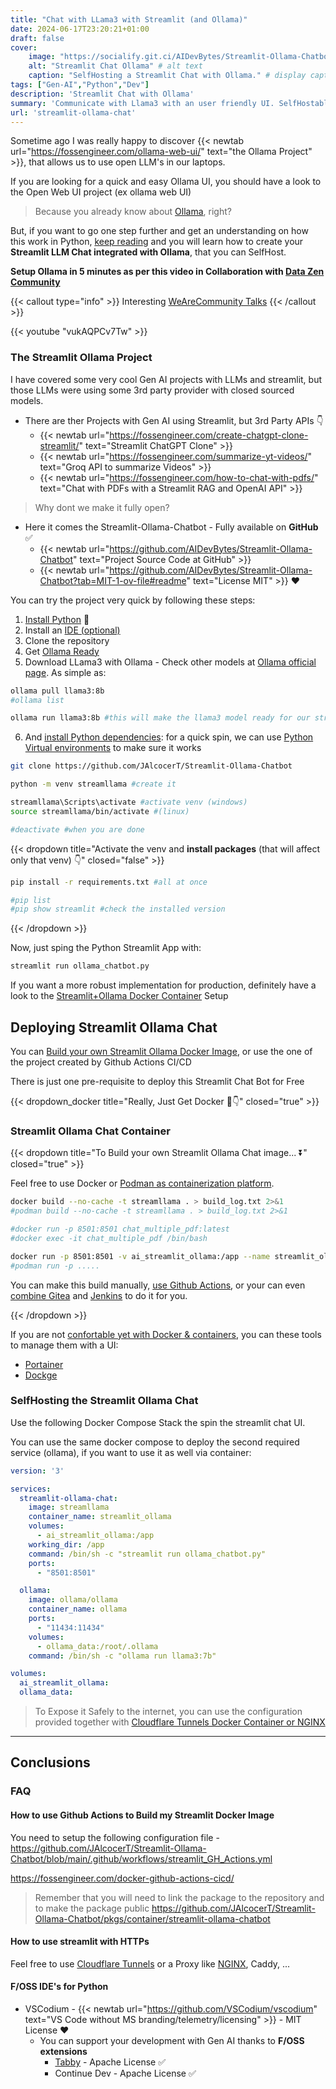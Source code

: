 ```yaml
---
title: "Chat with LLama3 with Streamlit (and Ollama)"
date: 2024-06-17T23:20:21+01:00
draft: false
cover:
    image: "https://socialify.git.ci/AIDevBytes/Streamlit-Ollama-Chatbot/image?description=1&font=Inter&language=1&name=1&stargazers=1&theme=Auto"
    alt: "Streamlit Chat Ollama" # alt text
    caption: "SelfHosting a Streamlit Chat with Ollama." # display caption under cover
tags: ["Gen-AI","Python","Dev"]
description: 'Streamlit Chat with Ollama'
summary: 'Communicate with Llama3 with an user friendly UI. SelfHostable Streamlit App to Chat with Ollama'
url: 'streamlit-ollama-chat'
---
```


Sometime ago I was really happy to discover {{< newtab url="https://fossengineer.com/ollama-web-ui/" text="the Ollama Project" >}}, that allows us to use open LLM's in our laptops.

If you are looking for a quick and easy Ollama UI, you should have a look to the Open Web UI project (ex ollama web UI)

> Because you already know about [Ollama](https://github.com/ollama/ollama), right?

But, if you want to go one step further and get an understanding on how this work in Python, [keep reading](#the-streamlit-ollama-project) and you will learn how to create your **Streamlit LLM Chat integrated with Ollama**, that you can SelfHost.

**Setup Ollama in 5 minutes as per this video in Collaboration with [Data Zen Community](https://www.youtube.com/@DataZenCommunity/videos)**
<!-- 
https://www.youtube.com/watch?v=vukAQPCv7Tw 
https://wearecommunity.io/events/tech-week/talks/78585
-->

{{< callout type="info" >}}
Interesting [WeAreCommunity Talks](https://wearecommunity.io/events/tech-week/talks/78585)
{{< /callout >}}

{{< youtube "vukAQPCv7Tw" >}}




<!-- https://github.com/AIDevBytes/Streamlit-Ollama-Chatbot -->

<!-- https://github.com/JAlcocerT/Streamlit-Ollama-Chatbot -->

### The Streamlit Ollama Project

I have covered some very cool Gen AI projects with LLMs and streamlit, but those LLMs were using some 3rd party provider with closed sourced models.

* There are ther Projects with Gen AI using Streamlit, but 3rd Party APIs 👇
  * {{< newtab url="https://fossengineer.com/create-chatgpt-clone-streamlit/" text="Streamlit ChatGPT Clone" >}}
  * {{< newtab url="https://fossengineer.com/summarize-yt-videos/" text="Groq API to summarize Videos" >}}
  * {{< newtab url="https://fossengineer.com/how-to-chat-with-pdfs/" text="Chat with PDFs with a Streamlit RAG and OpenAI API" >}}

> Why dont we make it fully open?


- Here it comes the Streamlit-Ollama-Chatbot - Fully available on **GitHub** ✅
  * {{< newtab url="https://github.com/AIDevBytes/Streamlit-Ollama-Chatbot" text="Project Source Code at GitHub" >}}
  * {{< newtab url="https://github.com/AIDevBytes/Streamlit-Ollama-Chatbot?tab=MIT-1-ov-file#readme" text="License MIT" >}} ❤️

You can try the project very quick by following these steps:

1. [Install Python](/guide-python/#installing-python-) 🐍
2. Install an [IDE (optional)](#foss-ides-for-python)
3. Clone the repository 
4. Get [Ollama Ready](/selfhosting-llms-ollama/)
5. Download LLama3 with Ollama - Check other models at [Ollama official page](https://ollama.com/library?sort=popular). As simple as:

```sh
ollama pull llama3:8b
#ollama list

ollama run llama3:8b #this will make the llama3 model ready for our streamlit App
```
6. And [install Python dependencies](/python-dependencies-for-ai/): for a quick spin, we can use [Python Virtual environments](/python-dependencies-for-ai/#venvs) to make sure it works

```sh
git clone https://github.com/JAlcocerT/Streamlit-Ollama-Chatbot

python -m venv streamllama #create it

streamllama\Scripts\activate #activate venv (windows)
source streamllama/bin/activate #(linux)

#deactivate #when you are done
```

{{< dropdown title="Activate the venv and **install packages** (that will affect only that venv) 👇" closed="false" >}}

```sh
pip install -r requirements.txt #all at once

#pip list
#pip show streamlit #check the installed version
```

{{< /dropdown >}}

Now, just sping the Python Streamlit App with:

```sh
streamlit run ollama_chatbot.py
```

If you want a more robust implementation for production, definitely have a look to the [Streamlit+Ollama Docker Container](#streamlit-ollama-chat-container) Setup


## Deploying Streamlit Ollama Chat

You can [Build your own Streamlit Ollama Docker Image](#how-to-use-github-actions-to-build-my-streamlit-docker-image), or use the one of the project created by Github Actions CI/CD

There is just one pre-requisite to deploy this Streamlit Chat Bot for Free

{{< dropdown_docker title="Really, Just Get Docker 🐋👇" closed="true" >}}


### Streamlit Ollama Chat Container

{{< dropdown title="To Build your own Streamlit Ollama Chat image... ⏬" closed="true" >}}

Feel free to use Docker or [Podman as containerization platform](/docker-alternatives-for-data-analytics/).

```sh
docker build --no-cache -t streamllama . > build_log.txt 2>&1
#podman build --no-cache -t streamllama . > build_log.txt 2>&1

#docker run -p 8501:8501 chat_multiple_pdf:latest
#docker exec -it chat_multiple_pdf /bin/bash

docker run -p 8501:8501 -v ai_streamlit_ollama:/app --name streamlit_ollama streamllama:latest /bin/sh -c "cd /app && streamlit run ollama_chatbot.py"
#podman run -p .....
```

You can make this build manually, [use Github Actions](/docker-github-actions-cicd/), or your can even [combine Gitea](/selfhosting-Gitea-docker) and [Jenkins](/selfhosting-jenkins-ci-cd) to do it for you.

{{< /dropdown >}}

If you are not [confortable yet with Docker & containers](https://fossengineer.com/docker-container-registries/), you can these tools to manage them with a UI:
* [Portainer](https://fossengineer.com/selfhosting-portainer-docker/)
* [Dockge](https://fossengineer.com/selfhosting-dockge/)

### SelfHosting the Streamlit Ollama Chat

Use the following Docker Compose Stack the spin the streamlit chat UI.

You can use the same docker compose to deploy the second required service (ollama), if you want to use it as well via container:

```yml
version: '3'

services:
  streamlit-ollama-chat:
    image: streamllama
    container_name: streamlit_ollama
    volumes:
      - ai_streamlit_ollama:/app
    working_dir: /app
    command: /bin/sh -c "streamlit run ollama_chatbot.py"
    ports:
      - "8501:8501"

  ollama:
    image: ollama/ollama
    container_name: ollama
    ports:
      - "11434:11434"
    volumes:
      - ollama_data:/root/.ollama
    command: /bin/sh -c "ollama run llama3:7b"

volumes:
  ai_streamlit_ollama:
  ollama_data:
```

> To Expose it Safely to the internet, you can use the configuration provided together with [Cloudflare Tunnels Docker Container or NGINX](#how-to-use-streamlit-with-https)


---

## Conclusions

### FAQ

#### How to use Github Actions to Build my Streamlit Docker Image

You need to setup the following configuration file - https://github.com/JAlcocerT/Streamlit-Ollama-Chatbot/blob/main/.github/workflows/streamlit_GH_Actions.yml

https://fossengineer.com/docker-github-actions-cicd/

> Remember that you will need to link the package to the repository and to make the package public https://github.com/JAlcocerT/Streamlit-Ollama-Chatbot/pkgs/container/streamlit-ollama-chatbot

#### How to use streamlit with HTTPs

Feel free to use [Cloudflare Tunnels](/selfhosting-cloudflared-tunnel-docker/) or a Proxy like [NGINX](/selfhosting-nginx-proxy-manager-docker/), Caddy, ...


#### F/OSS IDE's for Python

* VSCodium - {{< newtab url="https://github.com/VSCodium/vscodium" text="VS Code without MS branding/telemetry/licensing" >}} - MIT License ❤️
  * You can support your development with Gen AI thanks to **F/OSS extensions**
    * [Tabby](/selfhosting-Tabby-coding-assistant/) - Apache License ✅
    * Continue Dev - Apache License ✅